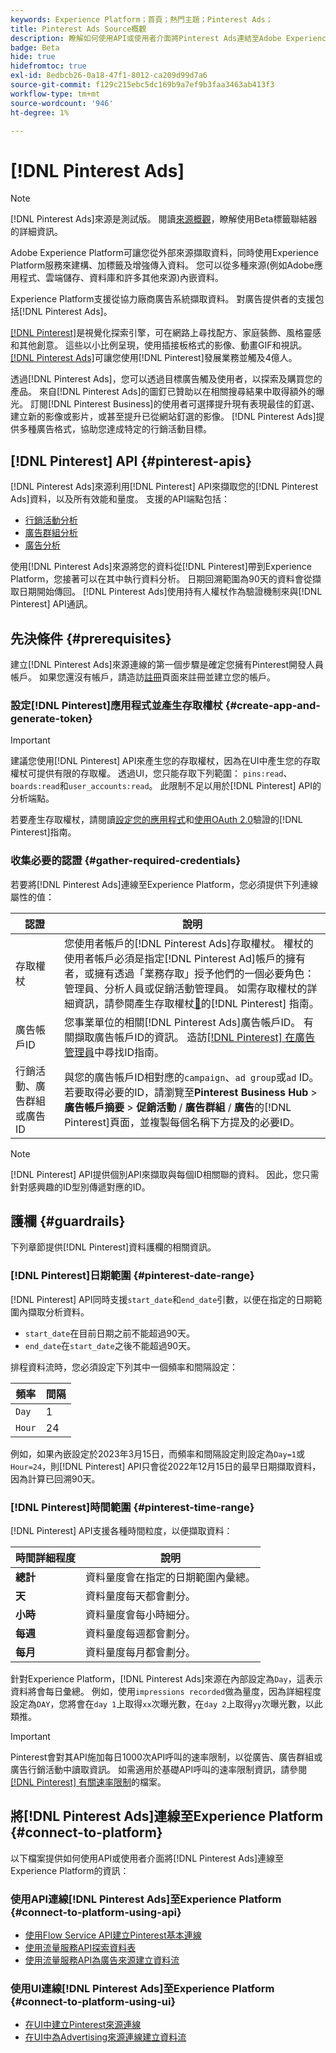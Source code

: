 ```yaml
---
keywords: Experience Platform；首頁；熱門主題；Pinterest Ads；
title: Pinterest Ads Source概觀
description: 瞭解如何使用API或使用者介面將Pinterest Ads連結至Adobe Experience Platform。
badge: Beta
hide: true
hidefromtoc: true
exl-id: 8edbcb26-0a18-47f1-8012-ca209d99d7a6
source-git-commit: f129c215ebc5dc169b9a7ef9b3faa3463ab413f3
workflow-type: tm+mt
source-wordcount: '946'
ht-degree: 1%

---
```


# [!DNL Pinterest Ads]

>[!NOTE]
>
>[!DNL Pinterest Ads]來源是測試版。 閱讀[來源概觀](../../home.md#terms-and-conditions)，瞭解使用Beta標籤聯結器的詳細資訊。

Adobe Experience Platform可讓您從外部來源擷取資料，同時使用Experience Platform服務來建構、加標籤及增強傳入資料。 您可以從多種來源(例如Adobe應用程式、雲端儲存、資料庫和許多其他來源)內嵌資料。

Experience Platform支援從協力廠商廣告系統擷取資料。 對廣告提供者的支援包括[!DNL Pinterest Ads]。

[[!DNL Pinterest]](https://www.pinterest.com)是視覺化探索引擎，可在網路上尋找配方、家庭裝飾、風格靈感和其他創意。 這些以小比例呈現，使用插接板格式的影像、動畫GIF和視訊。 [[!DNL Pinterest Ads]](https://ads.pinterest.com/)可讓您使用[!DNL Pinterest]發展業務並觸及4億人。

透過[!DNL Pinterest Ads]，您可以透過目標廣告觸及使用者，以探索及購買您的產品。 來自[!DNL Pinterest Ads]的圖釘已贊助以在相關搜尋結果中取得額外的曝光。 訂閱[!DNL Pinterest Business]的使用者可選擇提升現有表現最佳的釘選、建立新的影像或影片，或甚至提升已從網站釘選的影像。 [!DNL Pinterest Ads]提供多種廣告格式，協助您達成特定的行銷活動目標。

## [!DNL Pinterest] API {#pinterest-apis}

[!DNL Pinterest Ads]來源利用[!DNL Pinterest] API來擷取您的[!DNL Pinterest Ads]資料，以及所有效能和量度。 支援的API端點包括：

* [行銷活動分析](https://developers.pinterest.com/docs/api/v5/#operation/campaigns/analytics)
* [廣告群組分析](https://developers.pinterest.com/docs/api/v5/#operation/ad_groups/analytics)
* [廣告分析](https://developers.pinterest.com/docs/api/v5/#operation/ads/analytics)

使用[!DNL Pinterest Ads]來源將您的資料從[!DNL Pinterest]帶到Experience Platform，您接著可以在其中執行資料分析。 日期回溯範圍為90天的資料會從擷取日期開始傳回。 [!DNL Pinterest Ads]使用持有人權杖作為驗證機制來與[!DNL Pinterest] API通訊。

## 先決條件 {#prerequisites}

建立[!DNL Pinterest Ads]來源連線的第一個步驟是確定您擁有Pinterest開發人員帳戶。 如果您還沒有帳戶，請造訪[註冊](https://www.pinterest.com/business/create/?next=https://developers.pinterest.com/account-setup/)頁面來註冊並建立您的帳戶。

### 設定[!DNL Pinterest]應用程式並產生存取權杖 {#create-app-and-generate-token}

>[!IMPORTANT]
>
>建議您使用[!DNL Pinterest] API來產生您的存取權杖，因為在UI中產生您的存取權杖可提供有限的存取權。 透過UI，您只能存取下列範圍： `pins:read`、`boards:read`和`user_accounts:read`。 此限制不足以用於[!DNL Pinterest] API的分析端點。

若要產生存取權杖，請閱讀[設定您的應用程式](https://developers.pinterest.com/docs/getting-started/set-up-app/)和[使用OAuth 2.0](https://developers.pinterest.com/docs/getting-started/authentication/)驗證的[!DNL Pinterest]指南。

### 收集必要的認證 {#gather-required-credentials}

若要將[!DNL Pinterest Ads]連線至Experience Platform，您必須提供下列連線屬性的值：

| 認證 | 說明 |
| --- | --- |
| 存取權杖 | 您使用者帳戶的[!DNL Pinterest Ads]存取權杖。 權杖的使用者帳戶必須是指定[!DNL Pinterest Ad]帳戶的擁有者，或擁有透過「業務存取」授予他們的一個必要角色：管理員、分析人員或促銷活動管理員。 如需存取權杖的詳細資訊，請參閱產生存取權杖[&#128279;](https://developers.pinterest.com/docs/getting-started/set-up-app/)的[!DNL Pinterest] 指南。 |
| 廣告帳戶ID | 您事業單位的相關[!DNL Pinterest Ads]廣告帳戶ID。 有關擷取廣告帳戶ID的資訊。 造訪[[!DNL Pinterest] 在廣告管理員](https://help.pinterest.com/en/business/article/find-ids-in-ads-manager)中尋找ID指南。 |
| 行銷活動、廣告群組或廣告ID | 與您的廣告帳戶ID相對應的`campaign`、`ad group`或`ad` ID。 若要取得必要的ID，請瀏覽至&#x200B;**Pinterest Business Hub** > **廣告帳戶摘要** > **促銷活動** / **廣告群組** / **廣告**&#x200B;的[!DNL Pinterest]頁面，並複製每個名稱下方提及的必要ID。 |

>[!NOTE]
>
>[!DNL Pinterest] API提供個別API來擷取與每個ID相關聯的資料。 因此，您只需針對感興趣的ID型別傳遞對應的ID。

## 護欄 {#guardrails}

下列章節提供[!DNL Pinterest]資料護欄的相關資訊。

### [!DNL Pinterest]日期範圍 {#pinterest-date-range}

[!DNL Pinterest] API同時支援`start_date`和`end_date`引數，以便在指定的日期範圍內擷取分析資料。

* `start_date`在目前日期之前不能超過90天。
* `end_date`在`start_date`之後不能超過90天。

排程資料流時，您必須設定下列其中一個頻率和間隔設定：

| 頻率 | 間隔 |
| --- | --- |
| `Day` | 1 |
| `Hour` | 24 |

例如，如果內嵌設定於2023年3月15日，而頻率和間隔設定則設定為`Day=1`或`Hour=24`，則[!DNL Pinterest] API只會從2022年12月15日的最早日期擷取資料，因為計算已回溯90天。

### [!DNL Pinterest]時間範圍 {#pinterest-time-range}

[!DNL Pinterest] API支援各種時間粒度，以便擷取資料：

| 時間詳細程度 | 說明 |
| --- | --- |
| **總計** | 資料量度會在指定的日期範圍內彙總。 |
| **天** | 資料量度每天都會劃分。 |
| **小時** | 資料量度會每小時細分。 |
| **每週** | 資料量度每週都會劃分。 |
| **每月** | 資料量度每月都會劃分。 |

針對Experience Platform，[!DNL Pinterest Ads]來源在內部設定為`Day`，這表示資料將會每日彙總。 例如，使用`impressions recorded`做為量度，因為詳細程度設定為`DAY`，您將會在`day 1`上取得`xx`次曝光數，在`day 2`上取得`yy`次曝光數，以此類推。

>[!IMPORTANT]
>
>Pinterest會對其API施加每日1000次API呼叫的速率限制，以從廣告、廣告群組或廣告行銷活動中讀取資訊。 如需適用於基礎API呼叫的速率限制資訊，請參閱[[!DNL Pinterest] 有關速率限制](https://developers.pinterest.com/docs/reference/ratelimits/)的檔案。

## 將[!DNL Pinterest Ads]連線至Experience Platform {#connect-to-platform}

以下檔案提供如何使用API或使用者介面將[!DNL Pinterest Ads]連線至Experience Platform的資訊：

### 使用API連線[!DNL Pinterest Ads]至Experience Platform {#connect-to-platform-using-api}

* [使用Flow Service API建立Pinterest基本連線](../../tutorials/api/create/advertising/pinterest-ads.md)
* [使用流量服務API探索資料表](../../tutorials/api/explore/tabular.md)
* [使用流量服務API為廣告來源建立資料流](../../tutorials/api/collect/advertising.md)

### 使用UI連線[!DNL Pinterest Ads]至Experience Platform {#connect-to-platform-using-ui}

* [在UI中建立Pinterest來源連線](../../tutorials/ui/create/advertising/pinterest-ads.md)
* [在UI中為Advertising來源連線建立資料流](../../tutorials/ui/dataflow/advertising.md)
